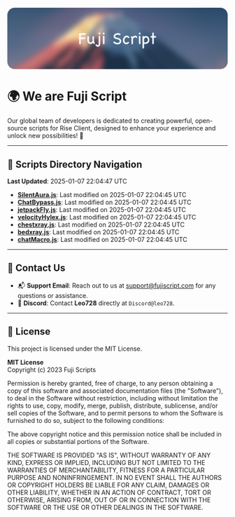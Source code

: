 ![Banner](.github/b.webp)

# 🌍 **We are Fuji Script**

Our global team of developers is dedicated to creating powerful, open-source scripts for Rise Client, designed to enhance your experience and unlock new possibilities! 🌟

---
<!-- SCRIPTS_NAVIGATION_START -->
## 📂 **Scripts Directory Navigation**

**Last Updated**: 2025-01-07 22:04:47 UTC

- **[SilentAura.js](scripts/SilentAura.js)**: Last modified on 2025-01-07 22:04:45 UTC
- **[ChatBypass.js](scripts/ChatBypass.js)**: Last modified on 2025-01-07 22:04:45 UTC
- **[jetpackFly.js](scripts/jetpackFly.js)**: Last modified on 2025-01-07 22:04:45 UTC
- **[velocityHylex.js](scripts/velocityHylex.js)**: Last modified on 2025-01-07 22:04:45 UTC
- **[chestxray.js](scripts/chestxray.js)**: Last modified on 2025-01-07 22:04:45 UTC
- **[bedxray.js](scripts/bedxray.js)**: Last modified on 2025-01-07 22:04:45 UTC
- **[chatMacro.js](scripts/chatMacro.js)**: Last modified on 2025-01-07 22:04:45 UTC

<!-- SCRIPTS_NAVIGATION_END -->

---

## 💬 **Contact Us**  
- 📬 **Support Email**: Reach out to us at [support@fujiscript.com](mailto:support@fujiscript.com) for any questions or assistance.  
- 💬 **Discord**: Contact **Leo728** directly at `Discord@leo728`.

---

## 📜 **License**

This project is licensed under the MIT License.  

**MIT License**  
Copyright (c) 2023 Fuji Scripts  

Permission is hereby granted, free of charge, to any person obtaining a copy of this software and associated documentation files (the "Software"), to deal in the Software without restriction, including without limitation the rights to use, copy, modify, merge, publish, distribute, sublicense, and/or sell copies of the Software, and to permit persons to whom the Software is furnished to do so, subject to the following conditions:  

The above copyright notice and this permission notice shall be included in all copies or substantial portions of the Software.  

THE SOFTWARE IS PROVIDED "AS IS", WITHOUT WARRANTY OF ANY KIND, EXPRESS OR IMPLIED, INCLUDING BUT NOT LIMITED TO THE WARRANTIES OF MERCHANTABILITY, FITNESS FOR A PARTICULAR PURPOSE AND NONINFRINGEMENT. IN NO EVENT SHALL THE AUTHORS OR COPYRIGHT HOLDERS BE LIABLE FOR ANY CLAIM, DAMAGES OR OTHER LIABILITY, WHETHER IN AN ACTION OF CONTRACT, TORT OR OTHERWISE, ARISING FROM, OUT OF OR IN CONNECTION WITH THE SOFTWARE OR THE USE OR OTHER DEALINGS IN THE SOFTWARE.  

